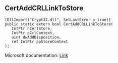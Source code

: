 ## CertAddCRLLinkToStore

```
[DllImport("Crypt32.dll", SetLastError = true)]
public static extern bool CertAddCRLLinkToStore(
   IntPtr hCertStore,
   IntPtr pCrlContext,
   uint dwAddDisposition,
   ref IntPtr ppStoreContext
);
```

Microsoft documentation: [Link](https://docs.microsoft.com/en-us/windows/win32/api/wincrypt/nf-wincrypt-certaddcrllinktostore)
